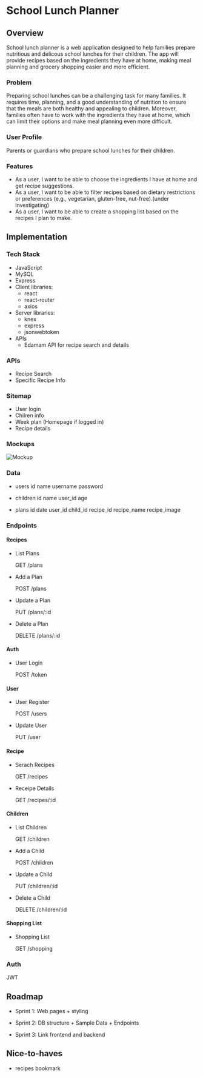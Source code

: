 # School Lunch Planner



## Overview

School lunch planner is a web application designed to help families prepare nutritious and delicous school lunches for their children. The app will provide recipes based on the ingredients they have at home, making meal planning and grocery shopping easier and more efficient.

### Problem

Preparing school lunches can be a challenging task for many families. It requires time, planning, and a good understanding of nutrition to ensure that the meals are both healthy and appealing to children. Moreover, families often have to work with the ingredients they have at home, which can limit their options and make meal planning even more difficult.

### User Profile

Parents or guardians who prepare school lunches for their children.

### Features

- As a user, I want to be able to choose the ingredients I have at home and get recipe suggestions.
- As a user, I want to be able to filter recipes based on dietary restrictions or preferences (e.g., vegetarian, gluten-free, nut-free).(under investigating)
- As a user, I want to be able to create a shopping list based on the recipes I plan to make.

## Implementation

### Tech Stack

- JavaScript
- MySQL
- Express
- Client libraries:
  - react
  - react-router
  - axios
- Server libraries:
  - knex
  - express
  - jsonwebtoken
- APIs
  - Edamam API for recipe search and details

### APIs

- Recipe Search
- Specific Recipe Info

### Sitemap

- User login
- Chilren info
- Week plan (Homepage if logged in)
- Recipe details

### Mockups

![Mockup](./mockup.png)

### Data

- users
  id
  name
  username
  password

- children
  id
  name
  user_id
  age

- plans
  id
  date
  user_id
  child_id
  recipe_id
  recipe_name
  recipe_image

### Endpoints

#### Recipes

- List Plans

  GET /plans

- Add a Plan

  POST /plans

- Update a Plan

  PUT /plans/:id

- Delete a Plan

  DELETE /plans/:id

#### Auth

- User Login

  POST /token

#### User

- User Register

  POST /users

- Update User

  PUT /user

#### Recipe

- Serach Recipes

  GET /recipes

- Receipe Details

  GET /recipes/:id

#### Children

- List Children

  GET /children

- Add a Child

  POST /children

- Update a Child

  PUT /children/:id

- Delete a Child

  DELETE /children/:id

#### Shopping List

- Shopping List

  GET /shopping

### Auth

JWT

## Roadmap

- Sprint 1:
  Web pages + styling

- Sprint 2:
  DB structure + Sample Data + Endpoints

- Sprint 3:
  Link frontend and backend

## Nice-to-haves

- recipes bookmark
